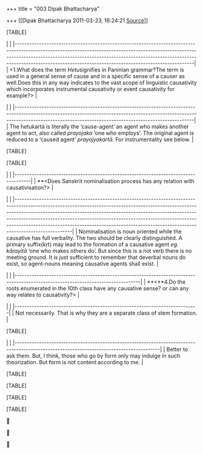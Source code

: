 +++
title = "003 Dipak Bhattacharya"

+++
[[Dipak Bhattacharya	2011-03-23, 16:24:21 [Source](https://groups.google.com/g/bvparishat/c/Vp87Vo3-RbY)]]



[TABLE]

|                                                                                                                                                                                                                                                                                                                   | |-------------------------------------------------------------------------------------------------------------------------------------------------------------------------------------------------------------------------------------------------------------------------------------------------------------------| | \<1.What does the term *Hetu*signifies in Paninian grammar?The term is used in a general sense of cause and in a specific sense of a causer as well.Does this in any way indicates to the vast scope of linguistic causativity which incorporates instrumental causativity or event causativity for example?> |

|                                                                                                                                                                                                                                     | |-------------------------------------------------------------------------------------------------------------------------------------------------------------------------------------------------------------------------------------| | The hetukartā is literally the ‘cause-agent’ an agent who makes another agent to act, also called *prayojaka* ‘one who employs’. The original agent is reduced to a ‘caused agent’ *prayojyakartā*. For instrumentality see below. |

[TABLE]

[TABLE]

|                                                                                    | |------------------------------------------------------------------------------------| | **\<Does Sanskrit nominalisation process has any relation with causativisation?> |

|                                                                                                                                                                                                                                                                                                                                                                                                                             | |-----------------------------------------------------------------------------------------------------------------------------------------------------------------------------------------------------------------------------------------------------------------------------------------------------------------------------------------------------------------------------------------------------------------------------| |       Nominalisation is noun oriented while the causative has full verbality. The two should be clearly distinguished. A primary suffix(kṛt) may lead to the formation of a causative agent *eg. kārayitā* ‘one who makes others do’. But since this is a not verb there is no meeting ground. It is just sufficient to remember that deverbal nouns do exist, so agent-nouns meaning causative agents shall exist. |

|                                                                                                                                 | |---------------------------------------------------------------------------------------------------------------------------------| |      **\<**4.Do the roots enumerated in the 10th class have any causative sense? or can any way relates to causativity?> |

|                                                                           | |---------------------------------------------------------------------------| | Not necessarily. That is why they are a separate class of stem formation. |

[TABLE]

|                                                                                                                                         | |-----------------------------------------------------------------------------------------------------------------------------------------| | Better to ask them. But, I think, those who go by form only may indulge in such theorization. But form is not content according to me. |

[TABLE]

[TABLE]

[TABLE]

[TABLE]







